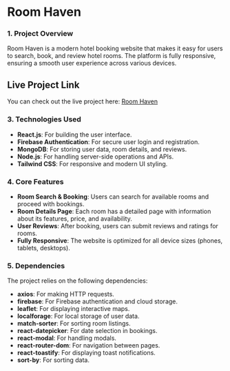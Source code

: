 # Room Haven


### 1. Project Overview
Room Haven is a modern hotel booking website that makes it easy for users to search, book, and review hotel rooms. The platform is fully responsive, ensuring a smooth user experience across various devices.

## Live Project Link
You can check out the live project here: [Room Haven](https://room-haven.web.app/)

### 3. Technologies Used
- **React.js**: For building the user interface.
- **Firebase Authentication**: For secure user login and registration.
- **MongoDB**: For storing user data, room details, and reviews.
- **Node.js**: For handling server-side operations and APIs.
- **Tailwind CSS**: For responsive and modern UI styling.

### 4. Core Features
- **Room Search & Booking**: Users can search for available rooms and proceed with bookings.
- **Room Details Page**: Each room has a detailed page with information about its features, price, and availability.
- **User Reviews**: After booking, users can submit reviews and ratings for rooms.
- **Fully Responsive**: The website is optimized for all device sizes (phones, tablets, desktops).

### 5. Dependencies
The project relies on the following dependencies:
- **axios**: For making HTTP requests.
- **firebase**: For Firebase authentication and cloud storage.
- **leaflet**: For displaying interactive maps.
- **localforage**: For local storage of user data.
- **match-sorter**: For sorting room listings.
- **react-datepicker**: For date selection in bookings.
- **react-modal**: For handling modals.
- **react-router-dom**: For navigation between pages.
- **react-toastify**: For displaying toast notifications.
- **sort-by**: For sorting data.


